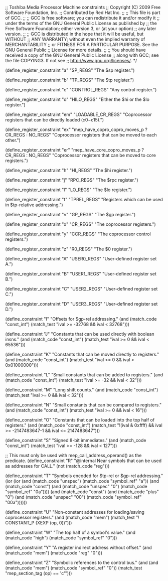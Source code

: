 ;; Toshiba Media Processor Machine constraints
;; Copyright (C) 2009 Free Software Foundation, Inc.
;; Contributed by Red Hat Inc.
;;
;; This file is part of GCC.
;;
;; GCC is free software; you can redistribute it and/or modify it
;; under the terms of the GNU General Public License as published by
;; the Free Software Foundation; either version 3, or (at your option)
;; any later version.
;;
;; GCC is distributed in the hope that it will be useful, but WITHOUT
;; ANY WARRANTY; without even the implied warranty of MERCHANTABILITY
;; or FITNESS FOR A PARTICULAR PURPOSE.  See the GNU General Public
;; License for more details.
;;
;; You should have received a copy of the GNU General Public License
;; along with GCC; see the file COPYING3.  If not see
;; <http://www.gnu.org/licenses/>.  */



(define_register_constraint "a" "SP_REGS"
  "The $sp register.")

(define_register_constraint "b" "TP_REGS"
  "The $tp register.")

(define_register_constraint "c" "CONTROL_REGS"
  "Any control register.")

(define_register_constraint "d" "HILO_REGS"
  "Either the $hi or the $lo register.")

(define_register_constraint "em" "LOADABLE_CR_REGS"
  "Coprocessor registers that can be directly loaded ($c0-$c15).")

(define_register_constraint "ex" "mep_have_copro_copro_moves_p ? CR_REGS : NO_REGS"
  "Coprocessor registers that can be moved to each other.")

(define_register_constraint "er" "mep_have_core_copro_moves_p ? CR_REGS : NO_REGS"
  "Coprocessor registers that can be moved to core registers.")

(define_register_constraint "h" "HI_REGS"
  "The $hi register.")

(define_register_constraint "j" "RPC_REGS"
  "The $rpc register.")

(define_register_constraint "l" "LO_REGS"
  "The $lo register.")

(define_register_constraint "t" "TPREL_REGS"
  "Registers which can be used in $tp-relative addressing.")

(define_register_constraint "v" "GP_REGS"
  "The $gp register.")

(define_register_constraint "x" "CR_REGS"
  "The coprocessor registers.")

(define_register_constraint "y" "CCR_REGS"
  "The coprocessor control registers.")

(define_register_constraint "z" "R0_REGS"
  "The $0 register.")

(define_register_constraint "A" "USER0_REGS"
  "User-defined register set A.")

(define_register_constraint "B" "USER1_REGS"
  "User-defined register set B.")

(define_register_constraint "C" "USER2_REGS"
  "User-defined register set C.")

(define_register_constraint "D" "USER3_REGS"
  "User-defined register set D.")



(define_constraint "I"
  "Offsets for $gp-rel addressing."
  (and (match_code "const_int")
       (match_test "ival >= -32768 && ival < 32768")))

(define_constraint "J"
  "Constants that can be used directly with boolean insns."
  (and (match_code "const_int")
       (match_test "ival >= 0 && ival < 65536")))

(define_constraint "K"
  "Constants that can be moved directly to registers."
  (and (match_code "const_int")
       (match_test "ival >= 0 && ival < 0x01000000")))

(define_constraint "L"
  "Small constants that can be added to registers."
  (and (match_code "const_int")
       (match_test "ival >= -32 && ival < 32")))

(define_constraint "M"
  "Long shift counts."
  (and (match_code "const_int")
       (match_test "ival >= 0 && ival < 32")))

(define_constraint "N"
  "Small constants that can be compared to registers."
  (and (match_code "const_int")
       (match_test "ival >= 0 && ival < 16")))

(define_constraint "O"
  "Constants that can be loaded into the top half of registers."
  (and (match_code "const_int")
       (match_test "!(ival & 0xffff) && ival >= -2147483647-1 && ival <= 2147483647")))

(define_constraint "S"
  "Signed 8-bit immediates."
  (and (match_code "const_int")
       (match_test "ival >= -128 && ival < 127")))



;; This must only be used with mep_call_address_operand() as the predicate.
(define_constraint "R"
  "@internal
Near symbols that can be used as addresses for CALL."
  (not (match_code "reg")))

(define_constraint "T"
  "Symbols encoded for $tp-rel or $gp-rel addressing."
  (ior (ior
	(and (match_code "unspec")
	     (match_code "symbol_ref" "a"))
	(and (match_code "const")
	     (and (match_code "unspec" "0")
		  (match_code "symbol_ref" "0a"))))
       (and (match_code "const")
	    (and (match_code "plus" "0")
		 (and (match_code "unspec" "00")
		      (match_code "symbol_ref" "00a"))))))

(define_constraint "U"
  "Non-constant addresses for loading/saving coprocessor registers."
  (and (match_code "mem")
       (match_test "! CONSTANT_P (XEXP (op, 0))")))

(define_constraint "W"
  "The top half of a symbol's value."
  (and (match_code "high")
       (match_code "symbol_ref" "0")))

(define_constraint "Y"
  "A register indirect address without offset."
  (and (match_code "mem")
       (match_code "reg" "0")))

(define_constraint "Z"
  "Symbolic references to the control bus."
  (and (and (match_code "mem")
	    (match_code "symbol_ref" "0"))
       (match_test "mep_section_tag (op) == 'c'")))
